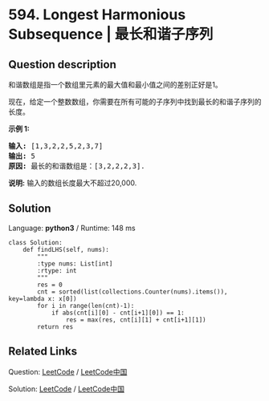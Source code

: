 # 594. Longest Harmonious Subsequence | 最长和谐子序列

## Question description

<!--If you want to use the English description, use <p>We define a harmonious array is an array where the difference between its maximum value and its minimum value is <b>exactly</b> 1.</p>

<p>Now, given an integer array, you need to find the length of its longest harmonious subsequence among all its possible <a href="https://en.wikipedia.org/wiki/Subsequence">subsequences</a>.</p>

<p><b>Example 1:</b><br />
<pre>
<b>Input:</b> [1,3,2,2,5,2,3,7]
<b>Output:</b> 5
<b>Explanation:</b> The longest harmonious subsequence is [3,2,2,2,3].
</pre>
</p>

<p><b>Note:</b>
The length of the input array will not exceed 20,000.
</p>

 instead-->
<p>和谐数组是指一个数组里元素的最大值和最小值之间的差别正好是1。</p>

<p>现在，给定一个整数数组，你需要在所有可能的子序列中找到最长的和谐子序列的长度。</p>

<p><strong>示例 1:</strong></p>

<pre>
<strong>输入:</strong> [1,3,2,2,5,2,3,7]
<strong>输出:</strong> 5
<strong>原因:</strong> 最长的和谐数组是：[3,2,2,2,3].
</pre>

<p><strong>说明:</strong> 输入的数组长度最大不超过20,000.</p>




## Solution

Language: **python3**  /  Runtime: 148 ms

```python3
class Solution:
    def findLHS(self, nums):
        """
        :type nums: List[int]
        :rtype: int
        """
        res = 0
        cnt = sorted(list(collections.Counter(nums).items()), key=lambda x: x[0])
        for i in range(len(cnt)-1):
            if abs(cnt[i][0] - cnt[i+1][0]) == 1:
                res = max(res, cnt[i][1] + cnt[i+1][1])
        return res

```



## Related Links

Question: [LeetCode](https://leetcode.com/problems/longest-harmonious-subsequence/description/)  /  [LeetCode中国](https://leetcode-cn.com/problems/longest-harmonious-subsequence/description/)

Solution: [LeetCode](https://leetcode.com/articles/longest-harmonious-subsequence/)  /  [LeetCode中国](https://leetcode-cn.com/articles/longest-harmonious-subsequence/)